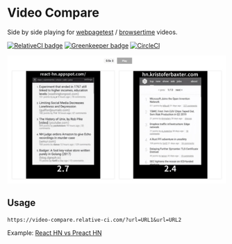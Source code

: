 # Video Compare

Side by side playing for [webpagetest](http://webpagetest.org) / [browsertime](https://github.com/sitespeedio/browsertime) videos.

[![RelativeCI badge](https://img.shields.io/badge/RelativeCI-enabled-brightgreen.svg)](https://app.relative-ci.com/projects/b4Aw1c8IcmcsWvkGDpjX)
[![Greenkeeper badge](https://badges.greenkeeper.io/relative-ci/video-compare.svg)](https://greenkeeper.io/)
[![CircleCI](https://circleci.com/gh/relative-ci/video-compare.svg?style=svg)](https://circleci.com/gh/relative-ci/video-compare)


[![Screenshot](./screenshot.jpg)](https://video-compare.relative-ci.com)

## Usage

```
https://video-compare.relative-ci.com/?url=URL1&url=URL2
```

Example: [React HN vs Preact
HN](https://video-compare.relative-ci.com/?url=https://www.webpagetest.org/results/video/18/11/10/JK/58cc2faf46bc8572d87f7b81a0572009.1.0/video.mp4&url=https://www.webpagetest.org/results/video/18/11/10/F4/4b051178d9cf2f1f0b317733ebe05463.1.0/video.mp4)
